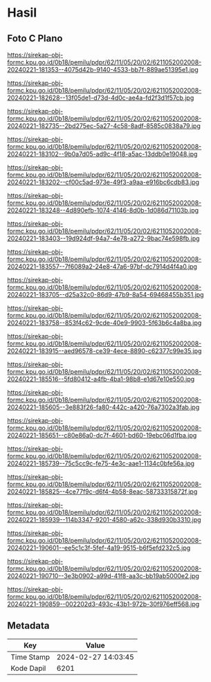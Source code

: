 # Hasil

## Foto C Plano

https://sirekap-obj-formc.kpu.go.id/0b18/pemilu/pdpr/62/11/05/20/02/6211052002008-20240221-181353--4075d42b-9140-4533-bb7f-889ae51395e1.jpg

https://sirekap-obj-formc.kpu.go.id/0b18/pemilu/pdpr/62/11/05/20/02/6211052002008-20240221-182628--13f05de1-d73d-4d0c-ae4a-fd2f3d1f57cb.jpg

https://sirekap-obj-formc.kpu.go.id/0b18/pemilu/pdpr/62/11/05/20/02/6211052002008-20240221-182735--2bd275ec-5a27-4c58-8adf-8585c0838a79.jpg

https://sirekap-obj-formc.kpu.go.id/0b18/pemilu/pdpr/62/11/05/20/02/6211052002008-20240221-183102--9b0a7d05-ad9c-4f18-a5ac-13ddb0e19048.jpg

https://sirekap-obj-formc.kpu.go.id/0b18/pemilu/pdpr/62/11/05/20/02/6211052002008-20240221-183202--cf00c5ad-973e-49f3-a9aa-e916bc6cdb83.jpg

https://sirekap-obj-formc.kpu.go.id/0b18/pemilu/pdpr/62/11/05/20/02/6211052002008-20240221-183248--4d890efb-1074-4146-8d0b-1d086d71103b.jpg

https://sirekap-obj-formc.kpu.go.id/0b18/pemilu/pdpr/62/11/05/20/02/6211052002008-20240221-183403--19d924df-94a7-4e78-a272-9bac74e598fb.jpg

https://sirekap-obj-formc.kpu.go.id/0b18/pemilu/pdpr/62/11/05/20/02/6211052002008-20240221-183557--7f6089a2-24e8-47a6-97bf-dc7914d4f4a0.jpg

https://sirekap-obj-formc.kpu.go.id/0b18/pemilu/pdpr/62/11/05/20/02/6211052002008-20240221-183705--d25a32c0-86d9-47b9-8a54-69468455b351.jpg

https://sirekap-obj-formc.kpu.go.id/0b18/pemilu/pdpr/62/11/05/20/02/6211052002008-20240221-183758--853f4c62-9cde-40e9-9903-5f63b6c4a8ba.jpg

https://sirekap-obj-formc.kpu.go.id/0b18/pemilu/pdpr/62/11/05/20/02/6211052002008-20240221-183915--aed96578-ce39-4ece-8890-c62377c99e35.jpg

https://sirekap-obj-formc.kpu.go.id/0b18/pemilu/pdpr/62/11/05/20/02/6211052002008-20240221-185516--5fd80412-a4fb-4ba1-98b8-e1d67e10e550.jpg

https://sirekap-obj-formc.kpu.go.id/0b18/pemilu/pdpr/62/11/05/20/02/6211052002008-20240221-185605--3e883f26-fa80-442c-a420-76a7302a3fab.jpg

https://sirekap-obj-formc.kpu.go.id/0b18/pemilu/pdpr/62/11/05/20/02/6211052002008-20240221-185651--c80e86a0-dc7f-4601-bd60-19ebc06d1fba.jpg

https://sirekap-obj-formc.kpu.go.id/0b18/pemilu/pdpr/62/11/05/20/02/6211052002008-20240221-185739--75c5cc9c-fe75-4e3c-aae1-1134c0bfe56a.jpg

https://sirekap-obj-formc.kpu.go.id/0b18/pemilu/pdpr/62/11/05/20/02/6211052002008-20240221-185825--4ce77f9c-d6f4-4b58-8eac-58733315872f.jpg

https://sirekap-obj-formc.kpu.go.id/0b18/pemilu/pdpr/62/11/05/20/02/6211052002008-20240221-185939--114b3347-9201-4580-a62c-338d930b3310.jpg

https://sirekap-obj-formc.kpu.go.id/0b18/pemilu/pdpr/62/11/05/20/02/6211052002008-20240221-190601--ee5c1c3f-5fef-4a19-9515-b6f5efd232c5.jpg

https://sirekap-obj-formc.kpu.go.id/0b18/pemilu/pdpr/62/11/05/20/02/6211052002008-20240221-190710--3e3b0902-a99d-41f8-aa3c-bb19ab5000e2.jpg

https://sirekap-obj-formc.kpu.go.id/0b18/pemilu/pdpr/62/11/05/20/02/6211052002008-20240221-190859--002202d3-493c-43b1-972b-30f976eff568.jpg


## Metadata

| Key        | Value               |
| ---------- | ------------------- |
| Time Stamp | 2024-02-27 14:03:45 |
| Kode Dapil | 6201                |



